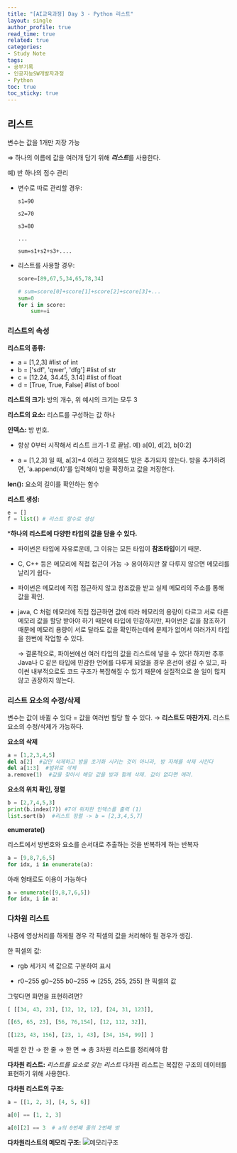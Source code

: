 ```yaml
---
title: "[AI교육과정] Day 3 - Python 리스트"
layout: single
author_profile: true
read_time: true
related: true
categories:
- Study Note
tags:
- 공부기록
- 인공지능SW개발자과정
- Python
toc: true
toc_sticky: true
---
```

## 리스트

변수는 값을 1개만 저장 가능

⇒ 하나의 이름에 값을 여러개 담기 위해 ***리스트***를 사용한다.

	

예) 반 하나의 점수 관리

- 변수로 따로 관리할 경우:

    ```
    s1=90

    s2=70

    s3=80

    ...

    sum=s1+s2+s3+....
    ```

- 리스트를 사용할 경우:

	```python
  score=[89,67,5,34,65,78,34]
  
  # sum=score[0]+score[1]+score[2]+score[3]+...
	sum=0
	for i in score:
		sum+=i
	```
	
	

### 리스트의 속성

**리스트의 종류:**

- a = [1,2,3]  #list of int
- b = ['sdf', 'qwer', 'dfg'] #list of str
- c = [12.24, 34.45, 3.14] #list of float
- d = [True, True, False] #list of bool

**리스트의 크기:** 방의 개수, 위 예시의 크기는 모두 3

**리스트의 요소:** 리스트를 구성하는 값 하나

**인덱스:** 방 번호. 

- 항상 0부터 시작해서 리스트 크기-1 로 끝남. 예) a[0], d[2], b[0:2]

- a = [1,2,3] 일 때, a[3]=4 이라고 정의해도 방은 추가되지 않는다. 방을 추가하려면, 'a.append(4)'를 입력해야 방을 확장하고 값을 저장한다.

**len():** 요소의 길이를 확인하는 함수

**리스트 생성:**

```python
e = []
f = list() # 리스트 함수로 생성
```



***하나의 리스트에 다양한 타입의 값을 담을 수 있다.**

- 파이썬은 타입에 자유로운데, 그 이유는 모든 타입이 **참조타입**이기 때문.

- C, C++ 등은 메모리에 직접 접근이 가능 → 용이하지만 잘 다루지 않으면 메모리를 날리기 쉽다-

- 파이썬은 메모리에 직접 접근하지 않고 참조값을 받고 실제 메모리의 주소를 통해 값을 확인.

- java, C 처럼 메모리에 직접 접근하면 값에 따라 메모리의 용량이 다르고 서로 다른 메모리 값을 할당 받아야 하기 때문에 타입에 민감하지만, 파이썬은 값을 참조하기 때문에 메모리 용량이 서로 달라도 값을 확인하는데에 문제가 없어서 여러가지 타입을 한번에 작업할 수 있다. 

  → 결론적으로, 파이썬에선 여러 타입의 값을 리스트에 넣을 수 있다! 하지만 추후 Java나 C 같은 타입에 민감한 언어를 다루게 되었을 경우 혼선이 생길 수 있고, 파이썬 내부적으로도 코드 구조가 복잡해질 수 있기 때문에 실질적으로 쓸 일이 많지 않고 권장하지 않는다.



### 리스트 요소의 수정/삭제

변수는 값이 바뀔 수 있다 = 값을 여러번 할당 할 수 있다.
	→ **리스트도 마찬가지.** 리스트 요소의 수정/삭제가 가능하다.

**요소의 삭제**

```python
a = [1,2,3,4,5]
del a[2]  #값만 삭제하고 방을 초기화 시키는 것이 아니라, 방 자체를 삭제 시킨다
del a[1:3]  #범위로 삭제
a.remove(1)  #값을 찾아서 해당 값을 방과 함께 삭제. 값이 없다면 에러.
```

**요소의 위치 확인, 정렬**

```python
b = [2,7,4,5,3]
print(b.index(7)) #7이 위치한 인덱스를 출력 (1)
list.sort(b)  #리스트 정렬 -> b = [2,3,4,5,7]
```

**enumerate()**

리스트에서 방번호와 요소를 순서대로 추출하는 것을 반복하게 하는 반복자

```python
a = [9,8,7,6,5]
for idx, i in enumerate(a):
```

아래 형태로도 이용이 가능하다

```python
a = enumerate([9,8,7,6,5])
for idx, i in a:
```



### 다차원 리스트

나중에 영상처리를 하게될 경우 각 픽셀의 값을 처리해야 될 경우가 생김.

한 픽셀의 값: 

- rgb 세가지 색 값으로 구분하여 표시

- r0~255 g0~255 b0~255 ⇒ [255, 255, 255] 한 픽셀의 값



그렇다면 화면을 표현하려면?

```python
[ [[34, 43, 23], [12, 12, 12], [24, 31, 123]],

[[65, 65, 23], [56, 76,154], [12, 112, 32]],

[[123, 43, 156], [23, 1, 43], [34, 154, 99]] ]
```

픽셀 한 칸 → 한 줄 → 한 면 ⇒ 총 3차원 리스트를 정리해야 함



**다차원 리스트:** *리스트를 요소로 갖는 리스트* 
다차원 리스트는 복잡한 구조의 데이터를 표현하기 위해 사용한다. 

**다차원 리스트의 구조:**

```python
a = [[1, 2, 3], [4, 5, 6]]

a[0] == [1, 2, 3]

a[0][2] == 3  # a의 0번째 줄의 2번째 방
```

**다차원리스트의 메모리 구조:** 
![메모리구조](https://s3.us-west-2.amazonaws.com/secure.notion-static.com/cc120cff-05eb-40c3-ab3c-485f8cda9cb9/_.png?X-Amz-Algorithm=AWS4-HMAC-SHA256&X-Amz-Credential=AKIAT73L2G45O3KS52Y5%2F20210611%2Fus-west-2%2Fs3%2Faws4_request&X-Amz-Date=20210611T171449Z&X-Amz-Expires=86400&X-Amz-Signature=c1c137f9ea7516dd00b4ce3c201148642059b013493a5ae89513cba36652ab69&X-Amz-SignedHeaders=host&response-content-disposition=filename%20%3D%22_.png%22)

